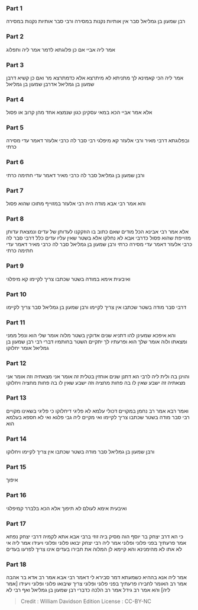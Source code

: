 
### Part 1
רבן שמעון בן גמליאל סבר אין אותיות נקנות במסירה ורבי סבר אותיות נקנות במסירה

### Part 2
אמר ליה אביי אם כן פלוגתא לדמר אמר ליה ותפלוג

### Part 3
אמר ליה הכי קאמינא לך מתניתא לא מיתרצא אלא כדמתרצא מר ואם כן קשיא דרבן שמעון בן גמליאל אדרבן שמעון בן גמליאל

### Part 4
אלא אמר אביי הכא במאי עסקינן כגון שנמצא אחד מהן קרוב או פסול

### Part 5
ובפלוגתא דרבי מאיר ורבי אלעזר קא מיפלגי רבי סבר לה כרבי אלעזר דאמר עדי מסירה כרתי

### Part 6
ורבן שמעון בן גמליאל סבר לה כרבי מאיר דאמר עדי חתימה כרתי

### Part 7
והא אמר רבי אבא מודה היה רבי אלעזר במזוייף מתוכו שהוא פסול

### Part 8
אלא אמר רבי אבינא הכל מודים שאם כתוב בו הוזקקנו לעדותן של עדים ונמצאת עדותן מזוייפת שהוא פסול כדרבי אבא לא נחלקו אלא בשטר שאין עליו עדים כלל דרבי סבר לה כרבי אלעזר דאמר עדי מסירה כרתי ורבן שמעון בן גמליאל סבר לה כרבי מאיר דאמר עדי חתימה כרתי

### Part 9
ואיבעית אימא במודה בשטר שכתבו צריך לקיימו קא מיפלגי

### Part 10
דרבי סבר מודה בשטר שכתבו אין צריך לקיימו ורבן שמעון בן גמליאל סבר צריך לקיימו

### Part 11
והא איפכא שמעינן להו דתניא שנים אדוקין בשטר מלוה אומר שלי הוא ונפל ממני ומצאתו ולוה אומר שלך הוא ופרעתיו לך יתקיים השטר בחותמיו דברי רבי רבן שמעון בן גמליאל אומר יחלוקו

### Part 12
והוינן בה ולית ליה לרבי הא דתנן שנים אוחזין בטלית זה אומר אני מצאתיה וזה אומר אני מצאתיה זה ישבע שאין לו בה פחות מחציה וזה ישבע שאין לו בה פחות מחציה ויחלוקו

### Part 13
ואמר רבא אמר רב נחמן במקויים דכולי עלמא לא פליגי דיחלוקו כי פליגי בשאינו מקויים רבי סבר מודה בשטר שכתבו צריך לקיימו ואי מקיים ליה גבי פלגא ואי לא חספא בעלמא הוא

### Part 14
ורבן שמעון בן גמליאל סבר מודה בשטר שכתבו אין צריך לקיימו ויחלוקו

### Part 15
איפוך

### Part 16
ואיבעית אימא לעולם לא תיפוך אלא הכא בלברר קמיפלגי

### Part 17
כי הא דרב יצחק בר יוסף הוה מסיק ביה זוזי ברבי אבא אתא לקמיה דרבי יצחק נפחא אמר פרעתיך בפני פלוני ופלוני אמר ליה רבי יצחק יבואו פלוני ופלוני ויעידו אמר ליה אי לא אתו לא מהימנינא והא קיימא לן המלוה את חבירו בעדים אינו צריך לפרעו בעדים

### Part 18
אמר ליה אנא בההיא כשמעתא דמר סבירא לי דאמר רבי אבא אמר רב אדא בר אהבה אמר רב האומר לחבירו פרעתיך בפני פלוני ופלוני צריך שיבואו פלוני ופלוני ויעידו [אמר ליה] והא אמר רב גידל אמר רב הלכה כדברי רבן שמעון בן גמליאל ואף רבי לא

>Credit : William Davidson Edition
>License : CC-BY-NC